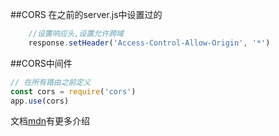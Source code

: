 ##CORS
在之前的server.js中设置过的

```js
    //设置响应头,设置允许跨域
    response.setHeader('Access-Control-Allow-Origin', '*')
```
##CORS中间件
```js
// 在所有路由之前定义
const cors = require('cors')
app.use(cors)
```
 文档[mdn](https://developer.mozilla.org/zh-CN/docs/Web/HTTP/CORS)有更多介绍
